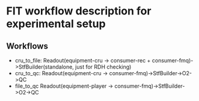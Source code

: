 # FIT workflow description for experimental setup
## Workflows
* cru_to_file: Readout(equipment-cru -> consumer-rec + consumer-fmq)->StfBuilder(standalone, just for RDH checking)
* cru_to_qc: Readout(equipment-cru -> consumer-fmq)->StfBuilder->O2->QC
* file_to_qc Readout(equipment-player -> consumer-fmq)->StfBuilder->O2->QC


